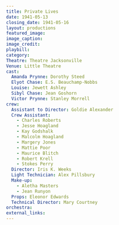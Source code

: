 ```yaml
---
title: Private Lives
date: 1941-05-13
closing_date: 1941-05-16
layout: productions
featured_image: 
image_caption:
image_credit:
playbill: 
category: 
Theatre: Theatre Jacksonville
Venue: Little Theatre
cast:
  Amanda Prynne: Dorothy Steed
  Elyot Chase: E.S. Beauchamp-Nobbs
  Louise: Jewett Ashley
  Sibyl Chase: Jean Goshorn
  Victor Prynne: Stanley Morrell
crew:
  Assistant to Director: Goldie Alexander
  Crew Assistant:
    - Charles Roberts
    - Jesse Hoagland
    - Kay Godshalk
    - Malcolm Hoagland
    - Margery Jones
    - Mattie Poor
    - Maurice Blitch
    - Robert Krell
    - Stokes Perry
  Director: Iris K. Weeks
  Light Technician: Alex Pillsbury
  Make-up:
    - Aletha Masters
    - Jean Runyon
  Props: Eleonor Edwards
  Technical Director: Mary Courtney
orchestra:
external_links:
---
```


